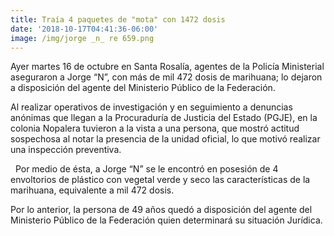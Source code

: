```yaml
---
title: Traía 4 paquetes de "mota" con 1472 dosis
date: '2018-10-17T04:41:36-06:00'
image: /img/jorge _n_ re 659.png
---
```

Ayer martes 16 de octubre en Santa Rosalía, agentes de la Policía Ministerial aseguraron a Jorge “N”, con más de mil 472 dosis de marihuana; lo dejaron a disposición del agente del Ministerio Público de la Federación.

Al realizar operativos de investigación y en seguimiento a denuncias anónimas que llegan a la Procuraduría de Justicia del Estado (PGJE), en la colonia Nopalera tuvieron a la vista a una persona, que mostró actitud sospechosa al notar la presencia de la unidad oficial, lo que motivó realizar una inspección preventiva.

 Por medio de ésta, a Jorge “N” se le encontró en posesión de 4 envoltorios de plástico con vegetal verde y seco las características de la marihuana, equivalente a mil 472 dosis.

Por lo anterior, la persona de 49 años quedó a disposición del agente del Ministerio Público de la Federación quien determinará su situación Jurídica.
